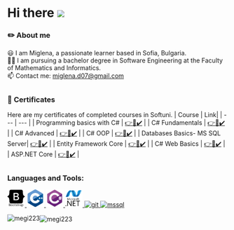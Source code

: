 # Hi there <img src="https://media.giphy.com/media/hvRJCLFzcasrR4ia7z/giphy.gif" width="30px">

### :pencil2: **About me** <br/>
:smiley: I am Miglena, a passionate learner based in Sofia, Bulgaria. <br/>
:woman_student:  I am pursuing a bachelor degree in Software Engineering at the Faculty of Mathematics and Informatics. <br/>
:mailbox: Contact me: miglena.d07@gmail.com <br/>

##
### :page_with_curl: **Certificates**
Here are my certificates of completed courses in Softuni.
|    Course  | Link|
| --- | --- |
| Programming basics with C# | <a href="https://softuni.bg/certificates/details/60699/4861092d"> 👉📜✔️</a> |
| C# Fundamentals | <a href="https://softuni.bg/certificates/details/69190/74567bf7"> 👉📜✔️</a> |
| C# Advanced | <a href="https://softuni.bg/certificates/details/77535/bc096669"> 👉📜✔️</a> |
| C# OOP | <a href="https://softuni.bg/certificates/details/79148/5cbe7bbf"> 👉📜✔️</a> |
| Databases Basics- MS SQL Server| <a href="https://softuni.bg/certificates/details/82884/16946380"> 👉📜✔️</a> |
| Entity Framework Core | <a href="https://softuni.bg/certificates/details/86435/a81e638c"> 👉📜✔️</a> |
| C# Web Basics | <a href="https://softuni.bg/certificates/details/91001/3377e88d"> 👉📜✔️</a> |
| ASP.NET Core | <a href="https://softuni.bg/certificates/details/96102/70619a4d"> 👉📜✔️</a> |

   ##
<h3 align="left">Languages and Tools:</h3>  
<p align="left"> <a href="https://getbootstrap.com" target="_blank" rel="noreferrer"> <img src="https://raw.githubusercontent.com/devicons/devicon/master/icons/bootstrap/bootstrap-plain-wordmark.svg" alt="bootstrap" width="40" height="40"/> </a> <a href="https://www.w3schools.com/cpp/" target="_blank" rel="noreferrer"> <img src="https://raw.githubusercontent.com/devicons/devicon/master/icons/cplusplus/cplusplus-original.svg" alt="cplusplus" width="40" height="40"/> </a> <a href="https://www.w3schools.com/cs/" target="_blank" rel="noreferrer"> <img src="https://raw.githubusercontent.com/devicons/devicon/master/icons/csharp/csharp-original.svg" alt="csharp" width="40" height="40"/> </a> <a href="https://dotnet.microsoft.com/" target="_blank" rel="noreferrer"> <img src="https://raw.githubusercontent.com/devicons/devicon/master/icons/dot-net/dot-net-original-wordmark.svg" alt="dotnet" width="40" height="40"/> </a> <a href="https://git-scm.com/" target="_blank" rel="noreferrer"> <img src="https://www.vectorlogo.zone/logos/git-scm/git-scm-icon.svg" alt="git" width="40" height="40"/> </a> <a href="https://www.microsoft.com/en-us/sql-server" target="_blank" rel="noreferrer"> <img src="https://www.svgrepo.com/show/303229/microsoft-sql-server-logo.svg" alt="mssql" width="40" height="40"/> </a> </p>  
  
<p><img align="left" src="https://github-readme-stats.vercel.app/api/top-langs?username=megi223&show_icons=true&locale=en&layout=compact" alt="megi223" /></p>  

<p><img align="center" src="https://github-readme-streak-stats.herokuapp.com/?user=megi223&" alt="megi223" /></p>

